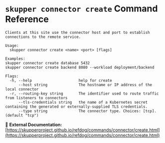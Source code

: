 # `skupper connector create` Command Reference

```
Clients at this site use the connector host and port to establish connections to the remote service.

Usage:
  skupper connector create <name> <port> [flags]

Examples:
skupper connector create database 5432
skupper connector create backend 8080 --workload deployment/backend

Flags:
  -h, --help                     help for create
      --host string              The hostname or IP address of the local connector
  -r, --routing-key string       The identifier used to route traffic from listeners to connectors
      --tls-credentials string   the name of a Kubernetes secret containing the generated or externally-supplied TLS credentials.
      --type string              The connector type. Choices: [tcp]. (default "tcp")
```

🔗 **External Documentation:** [https://skupperproject.github.io/refdog/commands/connector/create.html](https://skupperproject.github.io/refdog/commands/connector/create.html)

